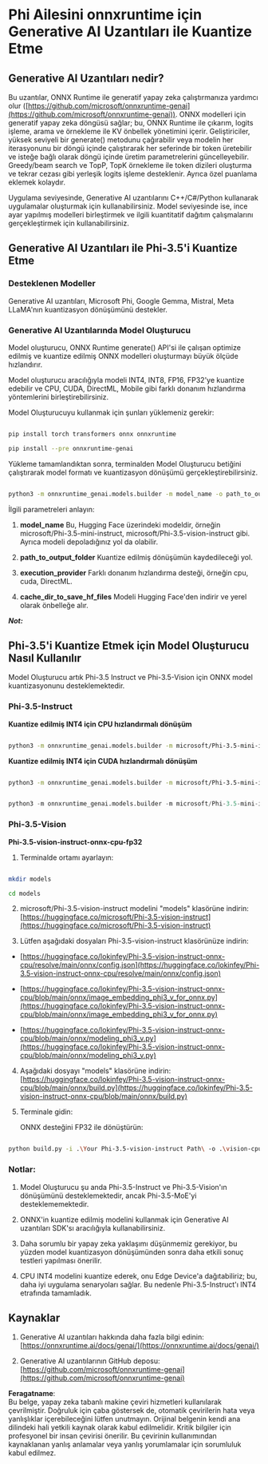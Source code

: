 # **Phi Ailesini onnxruntime için Generative AI Uzantıları ile Kuantize Etme**

## **Generative AI Uzantıları nedir?**

Bu uzantılar, ONNX Runtime ile generatif yapay zeka çalıştırmanıza yardımcı olur ([https://github.com/microsoft/onnxruntime-genai](https://github.com/microsoft/onnxruntime-genai)). ONNX modelleri için generatif yapay zeka döngüsü sağlar; bu, ONNX Runtime ile çıkarım, logits işleme, arama ve örnekleme ile KV önbellek yönetimini içerir. Geliştiriciler, yüksek seviyeli bir generate() metodunu çağırabilir veya modelin her iterasyonunu bir döngü içinde çalıştırarak her seferinde bir token üretebilir ve isteğe bağlı olarak döngü içinde üretim parametrelerini güncelleyebilir. Greedy/beam search ve TopP, TopK örnekleme ile token dizileri oluşturma ve tekrar cezası gibi yerleşik logits işleme desteklenir. Ayrıca özel puanlama eklemek kolaydır.

Uygulama seviyesinde, Generative AI uzantılarını C++/C#/Python kullanarak uygulamalar oluşturmak için kullanabilirsiniz. Model seviyesinde ise, ince ayar yapılmış modelleri birleştirmek ve ilgili kuantitatif dağıtım çalışmalarını gerçekleştirmek için kullanabilirsiniz.

## **Generative AI Uzantıları ile Phi-3.5'i Kuantize Etme**

### **Desteklenen Modeller**

Generative AI uzantıları, Microsoft Phi, Google Gemma, Mistral, Meta LLaMA'nın kuantizasyon dönüşümünü destekler.

### **Generative AI Uzantılarında Model Oluşturucu**

Model oluşturucu, ONNX Runtime generate() API'si ile çalışan optimize edilmiş ve kuantize edilmiş ONNX modelleri oluşturmayı büyük ölçüde hızlandırır.

Model oluşturucu aracılığıyla modeli INT4, INT8, FP16, FP32'ye kuantize edebilir ve CPU, CUDA, DirectML, Mobile gibi farklı donanım hızlandırma yöntemlerini birleştirebilirsiniz.

Model Oluşturucuyu kullanmak için şunları yüklemeniz gerekir:

```bash

pip install torch transformers onnx onnxruntime

pip install --pre onnxruntime-genai

```

Yükleme tamamlandıktan sonra, terminalden Model Oluşturucu betiğini çalıştırarak model formatı ve kuantizasyon dönüşümü gerçekleştirebilirsiniz.

```bash

python3 -m onnxruntime_genai.models.builder -m model_name -o path_to_output_folder -p precision -e execution_provider -c cache_dir_to_save_hf_files

```

İlgili parametreleri anlayın:

1. **model_name** Bu, Hugging Face üzerindeki modeldir, örneğin microsoft/Phi-3.5-mini-instruct, microsoft/Phi-3.5-vision-instruct gibi. Ayrıca modeli depoladığınız yol da olabilir.

2. **path_to_output_folder** Kuantize edilmiş dönüşümün kaydedileceği yol.

3. **execution_provider** Farklı donanım hızlandırma desteği, örneğin cpu, cuda, DirectML.

4. **cache_dir_to_save_hf_files** Modeli Hugging Face'den indirir ve yerel olarak önbelleğe alır.

***Not:***  

## **Phi-3.5'i Kuantize Etmek için Model Oluşturucu Nasıl Kullanılır**

Model Oluşturucu artık Phi-3.5 Instruct ve Phi-3.5-Vision için ONNX model kuantizasyonunu desteklemektedir.

### **Phi-3.5-Instruct**

**Kuantize edilmiş INT4 için CPU hızlandırmalı dönüşüm**

```bash

python3 -m onnxruntime_genai.models.builder -m microsoft/Phi-3.5-mini-instruct  -o ./onnx-cpu -p int4 -e cpu -c ./Phi-3.5-mini-instruct

```

**Kuantize edilmiş INT4 için CUDA hızlandırmalı dönüşüm**

```bash

python3 -m onnxruntime_genai.models.builder -m microsoft/Phi-3.5-mini-instruct  -o ./onnx-cpu -p int4 -e cuda -c ./Phi-3.5-mini-instruct

```

```python

python3 -m onnxruntime_genai.models.builder -m microsoft/Phi-3.5-mini-instruct  -o ./onnx-cpu -p int4 -e cuda -c ./Phi-3.5-mini-instruct

```

### **Phi-3.5-Vision**

**Phi-3.5-vision-instruct-onnx-cpu-fp32**

1. Terminalde ortamı ayarlayın:

```bash

mkdir models

cd models 

```

2. microsoft/Phi-3.5-vision-instruct modelini "models" klasörüne indirin:  
[https://huggingface.co/microsoft/Phi-3.5-vision-instruct](https://huggingface.co/microsoft/Phi-3.5-vision-instruct)

3. Lütfen aşağıdaki dosyaları Phi-3.5-vision-instruct klasörünüze indirin:

- [https://huggingface.co/lokinfey/Phi-3.5-vision-instruct-onnx-cpu/resolve/main/onnx/config.json](https://huggingface.co/lokinfey/Phi-3.5-vision-instruct-onnx-cpu/resolve/main/onnx/config.json)

- [https://huggingface.co/lokinfey/Phi-3.5-vision-instruct-onnx-cpu/blob/main/onnx/image_embedding_phi3_v_for_onnx.py](https://huggingface.co/lokinfey/Phi-3.5-vision-instruct-onnx-cpu/blob/main/onnx/image_embedding_phi3_v_for_onnx.py)

- [https://huggingface.co/lokinfey/Phi-3.5-vision-instruct-onnx-cpu/blob/main/onnx/modeling_phi3_v.py](https://huggingface.co/lokinfey/Phi-3.5-vision-instruct-onnx-cpu/blob/main/onnx/modeling_phi3_v.py)

4. Aşağıdaki dosyayı "models" klasörüne indirin:  
[https://huggingface.co/lokinfey/Phi-3.5-vision-instruct-onnx-cpu/blob/main/onnx/build.py](https://huggingface.co/lokinfey/Phi-3.5-vision-instruct-onnx-cpu/blob/main/onnx/build.py)

5. Terminale gidin:  

    ONNX desteğini FP32 ile dönüştürün:

```bash

python build.py -i .\Your Phi-3.5-vision-instruct Path\ -o .\vision-cpu-fp32 -p f32 -e cpu

```

### **Notlar:**

1. Model Oluşturucu şu anda Phi-3.5-Instruct ve Phi-3.5-Vision'ın dönüşümünü desteklemektedir, ancak Phi-3.5-MoE'yi desteklememektedir.

2. ONNX'in kuantize edilmiş modelini kullanmak için Generative AI uzantıları SDK'sı aracılığıyla kullanabilirsiniz.

3. Daha sorumlu bir yapay zeka yaklaşımı düşünmemiz gerekiyor, bu yüzden model kuantizasyon dönüşümünden sonra daha etkili sonuç testleri yapılması önerilir.

4. CPU INT4 modelini kuantize ederek, onu Edge Device'a dağıtabiliriz; bu, daha iyi uygulama senaryoları sağlar. Bu nedenle Phi-3.5-Instruct'ı INT4 etrafında tamamladık.

## **Kaynaklar**

1. Generative AI uzantıları hakkında daha fazla bilgi edinin: [https://onnxruntime.ai/docs/genai/](https://onnxruntime.ai/docs/genai/)

2. Generative AI uzantılarının GitHub deposu: [https://github.com/microsoft/onnxruntime-genai](https://github.com/microsoft/onnxruntime-genai)

**Feragatname**:  
Bu belge, yapay zeka tabanlı makine çeviri hizmetleri kullanılarak çevrilmiştir. Doğruluk için çaba göstersek de, otomatik çevirilerin hata veya yanlışlıklar içerebileceğini lütfen unutmayın. Orijinal belgenin kendi ana dilindeki hali yetkili kaynak olarak kabul edilmelidir. Kritik bilgiler için profesyonel bir insan çevirisi önerilir. Bu çevirinin kullanımından kaynaklanan yanlış anlamalar veya yanlış yorumlamalar için sorumluluk kabul edilmez.